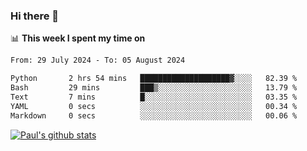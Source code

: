 ### Hi there 👋

📊 **This week I spent my time on**
<!--START_SECTION:waka-->

```txt
From: 29 July 2024 - To: 05 August 2024

Python       2 hrs 54 mins   ████████████████████▓░░░░   82.39 %
Bash         29 mins         ███▒░░░░░░░░░░░░░░░░░░░░░   13.79 %
Text         7 mins          █░░░░░░░░░░░░░░░░░░░░░░░░   03.35 %
YAML         0 secs          ░░░░░░░░░░░░░░░░░░░░░░░░░   00.34 %
Markdown     0 secs          ░░░░░░░░░░░░░░░░░░░░░░░░░   00.06 %
```

<!--END_SECTION:waka-->


[![Paul's github stats](https://github-readme-stats.vercel.app/api?username=mickeyouyou&theme=dracula&show_icons=true)](https://github.com/anuraghazra/github-readme-stats)
